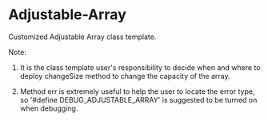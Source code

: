# Adjustable-Array
Customized Adjustable Array class template.

Note:
1. It is the class template user's responsibility to decide when and where to deploy changeSize method to change the capacity 
   of the array.

2. Method err is extremely useful to help the user to locate the error type, so '#define DEBUG_ADJUSTABLE_ARRAY' is suggested to
   be turned on when debugging.
